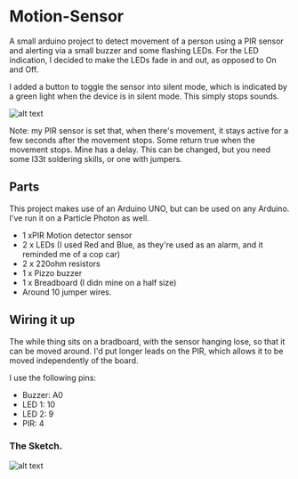 # Motion-Sensor
A small arduino project to detect movement of a person using a PIR sensor and alerting via a small buzzer and some flashing LEDs. For the LED indication, I decided to make the LEDs fade in and out, as opposed to On and Off. 

I added a button to toggle the sensor into silent mode, which is indicated by a green light when the device is in silent mode. This simply stops sounds. 

![alt text](https://i.ibb.co/jy55sTD/IMG-6252.jpg "It's not a bomb!")

Note: my PIR sensor is set that, when there's movement, it stays active for a few seconds after the movement stops. Some return true when the movement stops. Mine has a delay. This can be changed, but you need some l33t soldering skills, or one with jumpers. 

## Parts
This project makes use of an Arduino UNO, but can be used on any Arduino. I've run it on a Particle Photon as well.

* 1 xPIR Motion detector sensor
* 2 x LEDs (I used Red and Blue, as they're used as an alarm, and it reminded me of a cop car)
* 2 x 220ohm resistors
* 1 x Pizzo buzzer
* 1 x Breadboard (I didn mine on a half size)
* Around 10 jumper wires.

## Wiring it up
The while thing sits on a bradboard, with the sensor hanging lose, so that it can be moved around. I'd put longer leads on the PIR, which allows it to be moved independently of the board.

I use the following pins:

* Buzzer: A0
* LED 1: 10
* LED 2: 9
* PIR: 4

### The Sketch.

![alt text](https://i.ibb.co/HFVdrcj/Motion-Sensor-No-Screen-bb.jpg "High quality")
